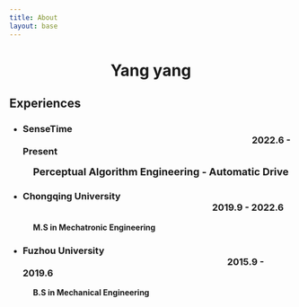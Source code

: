 ```yaml
---
title: About
layout: base
---
```

<!-- ![Profile Image]({% if site.external-image %}{{ site.picture }}{% else %}{{ site.url }}/{{ site.picture }}{% endif %}) -->

<!-- ({% if site.external-image %}{{ site.picture }}{% else %}{{ site.url }}/{{ site.picture }}{% endif %}) -->

<!-- ![Profile Image](assets\images\zhengzhuang.jpg) -->

# <center> Yang yang

## Experiences

* ### SenseTime &emsp;&emsp;&emsp;&emsp;&emsp;&emsp;&emsp;&emsp;&emsp;&emsp;&emsp;&emsp;&emsp;&emsp;&emsp;&emsp;&emsp;&emsp;&emsp;&emsp;&emsp;&emsp;&emsp;&emsp;&nbsp;&nbsp;&nbsp; 2022.6 - Present

<p style="text-indent: 3em;"><strong><font size="4">Perceptual Algorithm Engineering - Automatic Drive
</font></strong></p>

* ### Chongqing University &emsp;&emsp;&emsp;&emsp;&emsp;&emsp;&emsp;&emsp;&emsp;&emsp;&emsp;&emsp;&emsp;&emsp;&emsp;&emsp;&emsp;&emsp;&emsp;&emsp;&nbsp;&thinsp; 2019.9 - 2022.6

<p style="text-indent: 3em;"><strong>M.S in Mechatronic Engineering</strong></p>

* ### Fuzhou University &emsp;&emsp;&emsp;&emsp;&emsp;&emsp;&emsp;&emsp;&emsp;&emsp;&emsp;&emsp;&emsp;&emsp;&emsp;&emsp;&emsp;&emsp;&emsp;&emsp;&emsp;&nbsp;&nbsp;&nbsp;&thinsp;&thinsp; 2015.9 - 2019.6

<p style="text-indent: 3em;"><strong>B.S in Mechanical Engineering</strong></p>

<!-- --- -->
<!-- <ul class="Experience-list">
    <p style="text-indent: 4em;"><strong><li>dsafsdf</li></strong></p>
    <p ><font size="4"><strong>2019.9 - 2022.6 </strong></font></p>
    <li style="text-indent: 2em;"><strong>dsafsdf</strong></li> 
    <p ><font size="4"><strong>2015.9 - 2019.6 </strong></font></p>
    <li style="text-indent: 2em;"><strong>dsafsdf</strong></li> 
    <li><strong><font size="4">c</font></strong></li>
    <li><strong><font size="4">2019.9 - 2022.6</font></strong></li>
    <li><strong><font size="4">2015.9 - 2019.6</font></strong></li>
    <p>
    &amp;nbsp;是最常用的空格&nbsp;寬度是按空&emsp;白鍵的大小&nbsp;&nbsp;但&amp;nbsp寬度不固定;
    </p>
</ul> -->

<!-- <p>Lorem Lorem ipsum dolor sit amet, consectetur adipisicing elit, sed do eiusmod
tempor incididunt ut labore et dolore magna aliqua. Ut enim ad minim veniam,
quis nostrud exercitation ullamco laboris nisi ut aliquip ex ea commodo
consequat. Duis aute irure dolor in reprehenderit in voluptate velit esse
cillum dolore eu fugiat nulla pariatur. Excepteur sint occaecat cupidatat non
proident, sunt in culpa qui officia deserunt mollit anim id est laborum.</p>

<p>Lorem ipsum dolor sit amet, consectetur adipisicing elit, sed do eiusmod
tempor incididunt ut labore et dolore magna aliqua. Ut enim ad minim veniam,
quis nostrud exercitation ullamco laboris nisi ut aliquip ex ea commodo
consequat. Duis aute irure dolor in reprehenderit in voluptate velit esse
cillum dolore eu fugiat nulla pariatur. Excepteur sint occaecat cupidatat non
proident, sunt in culpa qui officia deserunt mollit anim id est laborum.</p> -->

<!-- <h2>Skills</h2>

<ul class="Skills-list">
 <li><strong>Monocular / Binocular stereo vision</strong></li>
 <li><strong>VSLAM</strong></li>
 <li><strong>C++</strong></li>
 <li><strong>Python</strong></li>
 <li><strong>Deep Learning (Monocular 6D pose estimation, 2D/3D object Detection)</strong></li>
 <li><strong>Image processing</strong></li>
 <li><strong>Linux</strong></li>
</ul> -->

<!-- --- -->

<!-- <h2>Contacts</h2> -->
<!-- * ### Email: yang-yang@cqu.edu.cn -->
<!-- * ### Phone: (+86) 13308362646 -->
<!-- <ul class="Contacts-list">
 <li><strong><font size="4">Email: yang-yang@alu.cqu.edu.cn</font></strong></li>
 <li><strong><font size="4">Phone: (+86) 13308362646</font></strong></li>
</ul> -->
<!-- <ul>
 <li><a href="https://github.com/">Lorem Lorem</a></li>
 <li><a href="https://github.com/">Ipsum Dolor</a></li>
 <li><a href="https://github.com/">Dolor Lorem</a></li>
</ul> -->
